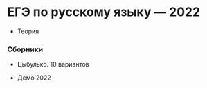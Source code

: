 # ЕГЭ по русскому языку — 2022

* <a onclick="loadURL('rus//ege//2022//theory//README')">Теория</a>

### Сборники
* <a onclick="loadURL('rus//ege//2022//tsibulko//README')">Цыбулько. 10 вариантов</a>

* <a onclick="loadURL('rus//ege//2022//demo')">Демо 2022</a>
